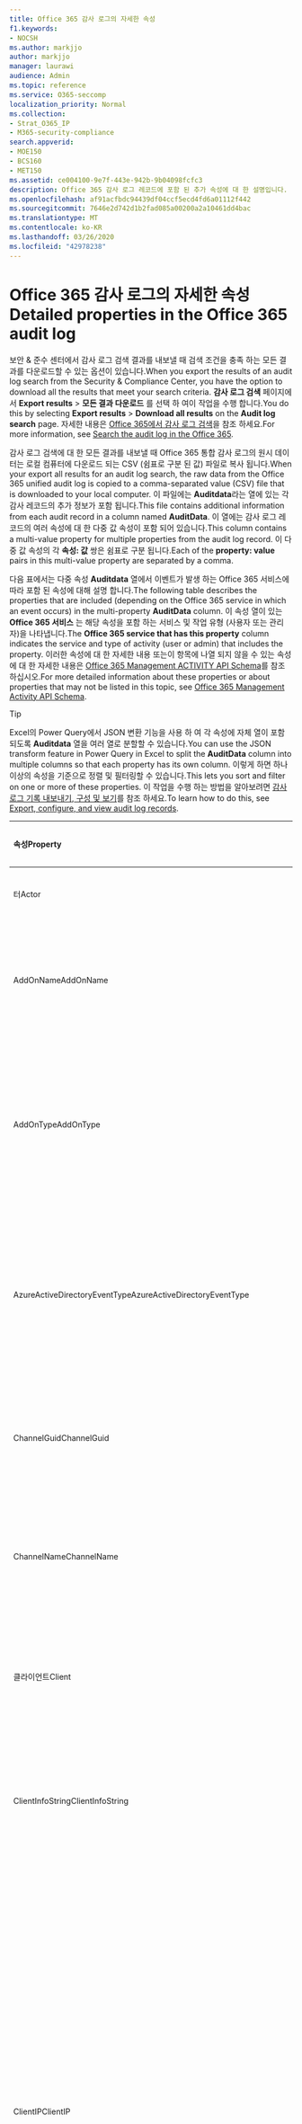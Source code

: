 ```yaml
---
title: Office 365 감사 로그의 자세한 속성
f1.keywords:
- NOCSH
ms.author: markjjo
author: markjjo
manager: laurawi
audience: Admin
ms.topic: reference
ms.service: O365-seccomp
localization_priority: Normal
ms.collection:
- Strat_O365_IP
- M365-security-compliance
search.appverid:
- MOE150
- BCS160
- MET150
ms.assetid: ce004100-9e7f-443e-942b-9b04098fcfc3
description: Office 365 감사 로그 레코드에 포함 된 추가 속성에 대 한 설명입니다.
ms.openlocfilehash: af91acfbdc94439df04ccf5ecd4fd6a01112f442
ms.sourcegitcommit: 7646e2d742d1b2fad085a00200a2a10461dd4bac
ms.translationtype: MT
ms.contentlocale: ko-KR
ms.lasthandoff: 03/26/2020
ms.locfileid: "42978238"
---
```

# <a name="detailed-properties-in-the-office-365-audit-log"></a><span data-ttu-id="c6934-103">Office 365 감사 로그의 자세한 속성</span><span class="sxs-lookup"><span data-stu-id="c6934-103">Detailed properties in the Office 365 audit log</span></span>

<span data-ttu-id="c6934-104">보안 & 준수 센터에서 감사 로그 검색 결과를 내보낼 때 검색 조건을 충족 하는 모든 결과를 다운로드할 수 있는 옵션이 있습니다.</span><span class="sxs-lookup"><span data-stu-id="c6934-104">When you export the results of an audit log search from the Security & Compliance Center, you have the option to download all the results that meet your search criteria.</span></span> <span data-ttu-id="c6934-105">**감사 로그 검색** 페이지에서 **Export results** \> **모든 결과 다운로드** 를 선택 하 여이 작업을 수행 합니다.</span><span class="sxs-lookup"><span data-stu-id="c6934-105">You do this by selecting **Export results** \> **Download all results** on the **Audit log search** page.</span></span> <span data-ttu-id="c6934-106">자세한 내용은 [Office 365에서 감사 로그 검색](search-the-audit-log-in-security-and-compliance.md)을 참조 하세요.</span><span class="sxs-lookup"><span data-stu-id="c6934-106">For more information, see [Search the audit log in the Office 365](search-the-audit-log-in-security-and-compliance.md).</span></span>
  
 <span data-ttu-id="c6934-107">감사 로그 검색에 대 한 모든 결과를 내보낼 때 Office 365 통합 감사 로그의 원시 데이터는 로컬 컴퓨터에 다운로드 되는 CSV (쉼표로 구분 된 값) 파일로 복사 됩니다.</span><span class="sxs-lookup"><span data-stu-id="c6934-107">When your export all results for an audit log search, the raw data from the Office 365 unified audit log is copied to a comma-separated value (CSV) file that is downloaded to your local computer.</span></span> <span data-ttu-id="c6934-108">이 파일에는 **Auditdata**라는 열에 있는 각 감사 레코드의 추가 정보가 포함 됩니다.</span><span class="sxs-lookup"><span data-stu-id="c6934-108">This file contains additional information from each audit record in a column named **AuditData**.</span></span> <span data-ttu-id="c6934-109">이 열에는 감사 로그 레코드의 여러 속성에 대 한 다중 값 속성이 포함 되어 있습니다.</span><span class="sxs-lookup"><span data-stu-id="c6934-109">This column contains a multi-value property for multiple properties from the audit log record.</span></span> <span data-ttu-id="c6934-110">이 다중 값 속성의 각 **속성: 값** 쌍은 쉼표로 구분 됩니다.</span><span class="sxs-lookup"><span data-stu-id="c6934-110">Each of the **property: value** pairs in this multi-value property are separated by a comma.</span></span> 
  
<span data-ttu-id="c6934-111">다음 표에서는 다중 속성 **Auditdata** 열에서 이벤트가 발생 하는 Office 365 서비스에 따라 포함 된 속성에 대해 설명 합니다.</span><span class="sxs-lookup"><span data-stu-id="c6934-111">The following table describes the properties that are included (depending on the Office 365 service in which an event occurs) in the multi-property **AuditData** column.</span></span> <span data-ttu-id="c6934-112">이 속성 열이 있는 **Office 365 서비스** 는 해당 속성을 포함 하는 서비스 및 작업 유형 (사용자 또는 관리자)을 나타냅니다.</span><span class="sxs-lookup"><span data-stu-id="c6934-112">The **Office 365 service that has this property** column indicates the service and type of activity (user or admin) that includes the property.</span></span> <span data-ttu-id="c6934-113">이러한 속성에 대 한 자세한 내용 또는이 항목에 나열 되지 않을 수 있는 속성에 대 한 자세한 내용은 [Office 365 Management ACTIVITY API Schema](https://go.microsoft.com/fwlink/p/?LinkId=717993)를 참조 하십시오.</span><span class="sxs-lookup"><span data-stu-id="c6934-113">For more detailed information about these properties or about properties that may not be listed in this topic, see [Office 365 Management Activity API Schema](https://go.microsoft.com/fwlink/p/?LinkId=717993).</span></span>
  
> [!TIP]
> <span data-ttu-id="c6934-114">Excel의 Power Query에서 JSON 변환 기능을 사용 하 여 각 속성에 자체 열이 포함 되도록 **Auditdata** 열을 여러 열로 분할할 수 있습니다.</span><span class="sxs-lookup"><span data-stu-id="c6934-114">You can use the JSON transform feature in Power Query in Excel to split the **AuditData** column into multiple columns so that each property has its own column.</span></span> <span data-ttu-id="c6934-115">이렇게 하면 하나 이상의 속성을 기준으로 정렬 및 필터링할 수 있습니다.</span><span class="sxs-lookup"><span data-stu-id="c6934-115">This lets you sort and filter on one or more of these properties.</span></span> <span data-ttu-id="c6934-116">이 작업을 수행 하는 방법을 알아보려면 [감사 로그 기록 내보내기, 구성 및 보기](export-view-audit-log-records.md)를 참조 하세요.</span><span class="sxs-lookup"><span data-stu-id="c6934-116">To learn how to do this, see [Export, configure, and view audit log records](export-view-audit-log-records.md).</span></span> 
  
|<span data-ttu-id="c6934-117">**속성**</span><span class="sxs-lookup"><span data-stu-id="c6934-117">**Property**</span></span>|<span data-ttu-id="c6934-118">**설명**</span><span class="sxs-lookup"><span data-stu-id="c6934-118">**Description**</span></span>|<span data-ttu-id="c6934-119">**이 속성을 가진 Office 365 서비스**</span><span class="sxs-lookup"><span data-stu-id="c6934-119">**Office 365 service that has this property**</span></span>|
|:-----|:-----|:-----|
|<span data-ttu-id="c6934-120">터</span><span class="sxs-lookup"><span data-stu-id="c6934-120">Actor</span></span>|<span data-ttu-id="c6934-121">작업을 수행한 사용자 또는 서비스 계정입니다.</span><span class="sxs-lookup"><span data-stu-id="c6934-121">The user or service account that performed the action.</span></span>|<span data-ttu-id="c6934-122">Azure Active Directory</span><span class="sxs-lookup"><span data-stu-id="c6934-122">Azure Active Directory</span></span>|
|<span data-ttu-id="c6934-123">AddOnName</span><span class="sxs-lookup"><span data-stu-id="c6934-123">AddOnName</span></span>|<span data-ttu-id="c6934-124">팀에서 추가, 제거 또는 업데이트 된 추가 기능의 이름입니다.</span><span class="sxs-lookup"><span data-stu-id="c6934-124">The name of an add-on that was added, removed, or updated in a team.</span></span> <span data-ttu-id="c6934-125">Microsoft 팀의 추가 기능 유형은 bot, 커넥터 또는 탭입니다.</span><span class="sxs-lookup"><span data-stu-id="c6934-125">The type of add-ons in Microsoft Teams is a bot, a connector, or a tab.</span></span>|<span data-ttu-id="c6934-126">Microsoft Teams</span><span class="sxs-lookup"><span data-stu-id="c6934-126">Microsoft Teams</span></span>|
|<span data-ttu-id="c6934-127">AddOnType</span><span class="sxs-lookup"><span data-stu-id="c6934-127">AddOnType</span></span>|<span data-ttu-id="c6934-128">팀에서 추가, 제거 또는 업데이트 된 추가 기능의 유형입니다.</span><span class="sxs-lookup"><span data-stu-id="c6934-128">The type of an add-on that was added, removed, or updated in a team.</span></span> <span data-ttu-id="c6934-129">다음 값은 추가 기능의 형식을 나타냅니다.</span><span class="sxs-lookup"><span data-stu-id="c6934-129">The following values indicate the type of add-on.</span></span>  <br/> <span data-ttu-id="c6934-130">**1** -bot을 나타냅니다.</span><span class="sxs-lookup"><span data-stu-id="c6934-130">**1** - Indicates a bot.</span></span><br/> <span data-ttu-id="c6934-131">**2** -커넥터를 나타냅니다.</span><span class="sxs-lookup"><span data-stu-id="c6934-131">**2** - Indicates a connector.</span></span><br/> <span data-ttu-id="c6934-132">**3** -탭을 나타냅니다.</span><span class="sxs-lookup"><span data-stu-id="c6934-132">**3** - Indicates a tab.</span></span>|<span data-ttu-id="c6934-133">Microsoft Teams</span><span class="sxs-lookup"><span data-stu-id="c6934-133">Microsoft Teams</span></span>|
|<span data-ttu-id="c6934-134">AzureActiveDirectoryEventType</span><span class="sxs-lookup"><span data-stu-id="c6934-134">AzureActiveDirectoryEventType</span></span>|<span data-ttu-id="c6934-135">Azure Active Directory 이벤트의 유형입니다.</span><span class="sxs-lookup"><span data-stu-id="c6934-135">The type of Azure Active Directory event.</span></span> <span data-ttu-id="c6934-136">이벤트 유형을 나타내는 값은 다음과 같습니다.</span><span class="sxs-lookup"><span data-stu-id="c6934-136">The following values indicate the type of event.</span></span>  <br/> <span data-ttu-id="c6934-137">**0** -계정 로그인 이벤트를 나타냅니다.</span><span class="sxs-lookup"><span data-stu-id="c6934-137">**0** - Indicates an account login event.</span></span><br/> <span data-ttu-id="c6934-138">**1** -Azure 응용 프로그램 보안 이벤트를 나타냅니다.</span><span class="sxs-lookup"><span data-stu-id="c6934-138">**1** - Indicates an Azure application security event.</span></span>|<span data-ttu-id="c6934-139">Azure Active Directory</span><span class="sxs-lookup"><span data-stu-id="c6934-139">Azure Active Directory</span></span>|
|<span data-ttu-id="c6934-140">ChannelGuid</span><span class="sxs-lookup"><span data-stu-id="c6934-140">ChannelGuid</span></span>|<span data-ttu-id="c6934-141">Microsoft 팀 채널의 ID입니다.</span><span class="sxs-lookup"><span data-stu-id="c6934-141">The ID of a Microsoft Teams channel.</span></span> <span data-ttu-id="c6934-142">채널이 있는 팀이 **Teamname** 및 **teamname** 속성으로 식별 됩니다.</span><span class="sxs-lookup"><span data-stu-id="c6934-142">The team that the channel is located in is identified by the **TeamName** and **TeamGuid** properties.</span></span>|<span data-ttu-id="c6934-143">Microsoft Teams</span><span class="sxs-lookup"><span data-stu-id="c6934-143">Microsoft Teams</span></span>|
|<span data-ttu-id="c6934-144">ChannelName</span><span class="sxs-lookup"><span data-stu-id="c6934-144">ChannelName</span></span>|<span data-ttu-id="c6934-145">Microsoft 팀 채널의 이름입니다.</span><span class="sxs-lookup"><span data-stu-id="c6934-145">The name of a Microsoft Teams channel.</span></span> <span data-ttu-id="c6934-146">채널이 있는 팀이 **Teamname** 및 **teamname** 속성으로 식별 됩니다.</span><span class="sxs-lookup"><span data-stu-id="c6934-146">The team that the channel is located in is identified by the **TeamName** and **TeamGuid** properties.</span></span>|<span data-ttu-id="c6934-147">Microsoft Teams</span><span class="sxs-lookup"><span data-stu-id="c6934-147">Microsoft Teams</span></span>|
|<span data-ttu-id="c6934-148">클라이언트</span><span class="sxs-lookup"><span data-stu-id="c6934-148">Client</span></span>|<span data-ttu-id="c6934-149">클라이언트 장치, 장치 OS 및 login 이벤트에 사용 되는 장치 브라우저 (예: Nokia Lumia 920;) Windows Phone 8; IE Mobile 11).</span><span class="sxs-lookup"><span data-stu-id="c6934-149">The client device, the device OS, and the device browser used for the login event (for example, Nokia Lumia 920; Windows Phone 8; IE Mobile 11).</span></span>|<span data-ttu-id="c6934-150">Azure Active Directory</span><span class="sxs-lookup"><span data-stu-id="c6934-150">Azure Active Directory</span></span>|
|<span data-ttu-id="c6934-151">ClientInfoString</span><span class="sxs-lookup"><span data-stu-id="c6934-151">ClientInfoString</span></span>|<span data-ttu-id="c6934-152">브라우저 버전, Outlook 버전 및 모바일 장치 정보와 같이 작업을 수행 하는 데 사용한 전자 메일 클라이언트에 대 한 정보</span><span class="sxs-lookup"><span data-stu-id="c6934-152">Information about the email client that was used to perform the operation, such as a browser version, Outlook version, and mobile device information</span></span>|<span data-ttu-id="c6934-153">Exchange (사서함 활동)</span><span class="sxs-lookup"><span data-stu-id="c6934-153">Exchange (mailbox activity)</span></span>|
|<span data-ttu-id="c6934-154">ClientIP</span><span class="sxs-lookup"><span data-stu-id="c6934-154">ClientIP</span></span>|<span data-ttu-id="c6934-155">활동을 로그할 때 사용 된 장치의 IP 주소입니다.</span><span class="sxs-lookup"><span data-stu-id="c6934-155">The IP address of the device that was used when the activity was logged.</span></span> <span data-ttu-id="c6934-156">IP 주소는 IPv4 또는 IPv6 주소 형식으로 표시됩니다.</span><span class="sxs-lookup"><span data-stu-id="c6934-156">The IP address is displayed in either an IPv4 or IPv6 address format.</span></span><br/><br/> <span data-ttu-id="c6934-157">일부 서비스의 경우이 속성에 표시 되는 값은 사용자를 대신 하 여 서비스를 호출 하는 신뢰할 수 있는 응용 프로그램 (예: 웹 앱의 Office)의 IP 주소 이며, 활동을 수행한 사용자가 사용 하는 장치의 IP 주소가 아닙니다.</span><span class="sxs-lookup"><span data-stu-id="c6934-157">For some services, the value displayed in this property might be the IP address for a trusted application (for example, Office on the web apps) calling into the service on behalf of a user and not the IP address of the device used by person who performed the activity.</span></span> <br/><br/><span data-ttu-id="c6934-158">또한 Azure Active Directory 관련 이벤트에 대 한 관리 활동 (또는 시스템 계정에서 수행 하는 작업)에 대해 IP 주소가 기록 되지 않으며 ClientIP 속성 값은 `null`입니다.</span><span class="sxs-lookup"><span data-stu-id="c6934-158">Also, for admin activity (or activity performed by a system account) for Azure Active Directory-related events, the IP address isn't logged and the value for the ClientIP property is `null`.</span></span> |<span data-ttu-id="c6934-159">Azure Active Directory, Exchange, SharePoint</span><span class="sxs-lookup"><span data-stu-id="c6934-159">Azure Active Directory, Exchange, SharePoint</span></span>|
|<span data-ttu-id="c6934-160">CreationTime</span><span class="sxs-lookup"><span data-stu-id="c6934-160">CreationTime</span></span>|<span data-ttu-id="c6934-161">사용자가 활동을 수행 했을 때 UTC (협정 세계시)로 표시 되는 날짜와 시간입니다.</span><span class="sxs-lookup"><span data-stu-id="c6934-161">The date and time in Coordinated Universal Time (UTC) when the user performed the activity.</span></span>|<span data-ttu-id="c6934-162">모두</span><span class="sxs-lookup"><span data-stu-id="c6934-162">All</span></span>|
|<span data-ttu-id="c6934-163">DestinationFileExtension</span><span class="sxs-lookup"><span data-stu-id="c6934-163">DestinationFileExtension</span></span>|<span data-ttu-id="c6934-164">복사 하거나 이동할 파일의 파일 확장명입니다.</span><span class="sxs-lookup"><span data-stu-id="c6934-164">The file extension of a file that is copied or moved.</span></span> <span data-ttu-id="c6934-165">이 속성은 FileCopied 및 FileMoved 사용자 작업에만 표시 됩니다.</span><span class="sxs-lookup"><span data-stu-id="c6934-165">This property is displayed only for the FileCopied and FileMoved user activities.</span></span>|<span data-ttu-id="c6934-166">SharePoint</span><span class="sxs-lookup"><span data-stu-id="c6934-166">SharePoint</span></span>|
|<span data-ttu-id="c6934-167">DestinationFileName</span><span class="sxs-lookup"><span data-stu-id="c6934-167">DestinationFileName</span></span>|<span data-ttu-id="c6934-168">파일 이름이 복사 되거나 이동 됩니다.</span><span class="sxs-lookup"><span data-stu-id="c6934-168">The name of the file is copied or moved.</span></span> <span data-ttu-id="c6934-169">이 속성은 FileCopied 및 FileMoved 작업에만 표시 됩니다.</span><span class="sxs-lookup"><span data-stu-id="c6934-169">This property is displayed only for the FileCopied and FileMoved actions.</span></span>|<span data-ttu-id="c6934-170">SharePoint</span><span class="sxs-lookup"><span data-stu-id="c6934-170">SharePoint</span></span>|
|<span data-ttu-id="c6934-171">DestinationRelativeUrl</span><span class="sxs-lookup"><span data-stu-id="c6934-171">DestinationRelativeUrl</span></span>|<span data-ttu-id="c6934-172">파일을 복사 하거나 이동할 대상 폴더의 URL입니다.</span><span class="sxs-lookup"><span data-stu-id="c6934-172">The URL of the destination folder where a file is copied or moved.</span></span> <span data-ttu-id="c6934-173">**SiteURL**, **DestinationRelativeURL**및 **destinationfilename** 속성에 대 한 값의 조합이 복사 된 파일의 전체 경로 이름인 **ObjectID** 속성의 값과 같습니다.</span><span class="sxs-lookup"><span data-stu-id="c6934-173">The combination of the values for the **SiteURL**, the **DestinationRelativeURL**, and the **DestinationFileName** property is the same as the value for the **ObjectID** property, which is the full path name for the file that was copied.</span></span> <span data-ttu-id="c6934-174">이 속성은 FileCopied 및 FileMoved 사용자 작업에만 표시 됩니다.</span><span class="sxs-lookup"><span data-stu-id="c6934-174">This property is displayed only for the FileCopied and FileMoved user activities.</span></span>|<span data-ttu-id="c6934-175">SharePoint</span><span class="sxs-lookup"><span data-stu-id="c6934-175">SharePoint</span></span>|
|<span data-ttu-id="c6934-176">EventSource</span><span class="sxs-lookup"><span data-stu-id="c6934-176">EventSource</span></span>|<span data-ttu-id="c6934-177">SharePoint에서 이벤트가 발생 한 것을 식별 합니다.</span><span class="sxs-lookup"><span data-stu-id="c6934-177">Identifies that an event occurred in SharePoint.</span></span> <span data-ttu-id="c6934-178">사용할 수 있는 값은 **SharePoint** 및 **objectmodel**입니다.</span><span class="sxs-lookup"><span data-stu-id="c6934-178">Possible values are **SharePoint** and **ObjectModel**.</span></span>|<span data-ttu-id="c6934-179">SharePoint</span><span class="sxs-lookup"><span data-stu-id="c6934-179">SharePoint</span></span>|
|<span data-ttu-id="c6934-180">ExternalAccess</span><span class="sxs-lookup"><span data-stu-id="c6934-180">ExternalAccess</span></span>|<span data-ttu-id="c6934-181">Exchange 관리 활동의 경우, cmdlet이 조직의 사용자에 의해 실행 되었는지, Microsoft 데이터 센터 담당자나 데이터 센터 서비스 계정 또는 위임 된 관리자가 실행할지를 지정 합니다.</span><span class="sxs-lookup"><span data-stu-id="c6934-181">For Exchange admin activity, specifies whether the cmdlet was run by a user in your organization, by Microsoft datacenter personnel or a datacenter service account, or by a delegated administrator.</span></span> <span data-ttu-id="c6934-182">값이 **False** 이면 조직의 다른 사용자가 cmdlet을 실행 한 것입니다.</span><span class="sxs-lookup"><span data-stu-id="c6934-182">The value **False** indicates that the cmdlet was run by someone in your organization.</span></span> <span data-ttu-id="c6934-183">**True** 값은 데이터 센터 직원, 데이터 센터 서비스 계정 또는 위임 된 관리자에 의해 cmdlet이 실행 되었음을 나타냅니다.</span><span class="sxs-lookup"><span data-stu-id="c6934-183">The value **True** indicates that the cmdlet was run by datacenter personnel, a datacenter service account, or a delegated administrator.</span></span>  <br/> <span data-ttu-id="c6934-184">Exchange 사서함 활동의 경우 조직 외부의 사용자가 사서함에 액세스 했는지 여부를 지정 합니다.</span><span class="sxs-lookup"><span data-stu-id="c6934-184">For Exchange mailbox activity, specifies whether a mailbox was accessed by a user outside your organization.</span></span>|<span data-ttu-id="c6934-185">Exchange</span><span class="sxs-lookup"><span data-stu-id="c6934-185">Exchange</span></span>|
|<span data-ttu-id="c6934-186">ExtendedProperties</span><span class="sxs-lookup"><span data-stu-id="c6934-186">ExtendedProperties</span></span>|<span data-ttu-id="c6934-187">Azure Active Directory 이벤트에 대 한 확장 된 속성입니다.</span><span class="sxs-lookup"><span data-stu-id="c6934-187">The extended properties for an Azure Active Directory event.</span></span>|<span data-ttu-id="c6934-188">Azure Active Directory</span><span class="sxs-lookup"><span data-stu-id="c6934-188">Azure Active Directory</span></span>|
|<span data-ttu-id="c6934-189">ID</span><span class="sxs-lookup"><span data-stu-id="c6934-189">ID</span></span>|<span data-ttu-id="c6934-190">보고서 항목의 ID입니다.</span><span class="sxs-lookup"><span data-stu-id="c6934-190">The ID of the report entry.</span></span> <span data-ttu-id="c6934-191">ID는 보고서 항목을 고유 하 게 식별 합니다.</span><span class="sxs-lookup"><span data-stu-id="c6934-191">The ID uniquely identifies the report entry.</span></span>|<span data-ttu-id="c6934-192">모두</span><span class="sxs-lookup"><span data-stu-id="c6934-192">All</span></span>|
|<span data-ttu-id="c6934-193">InternalLogonType</span><span class="sxs-lookup"><span data-stu-id="c6934-193">InternalLogonType</span></span>|<span data-ttu-id="c6934-194">내부용으로 예약되어 있습니다.</span><span class="sxs-lookup"><span data-stu-id="c6934-194">Reserved for internal use.</span></span>|<span data-ttu-id="c6934-195">Exchange (사서함 활동)</span><span class="sxs-lookup"><span data-stu-id="c6934-195">Exchange (mailbox activity)</span></span>|
|<span data-ttu-id="c6934-196">ItemType</span><span class="sxs-lookup"><span data-stu-id="c6934-196">ItemType</span></span>|<span data-ttu-id="c6934-197">액세스 하거나 수정한 개체의 유형입니다.</span><span class="sxs-lookup"><span data-stu-id="c6934-197">The type of object that was accessed or modified.</span></span> <span data-ttu-id="c6934-198">사용할 수 있는 값에는 **파일**, **폴더**, **웹**, **사이트**, **테 넌 트**및 **documentlibrary**가 있습니다.</span><span class="sxs-lookup"><span data-stu-id="c6934-198">Possible values include **File**, **Folder**, **Web**, **Site**, **Tenant**, and **DocumentLibrary**.</span></span>|<span data-ttu-id="c6934-199">SharePoint</span><span class="sxs-lookup"><span data-stu-id="c6934-199">SharePoint</span></span>|
|<span data-ttu-id="c6934-200">LoginStatus</span><span class="sxs-lookup"><span data-stu-id="c6934-200">LoginStatus</span></span>|<span data-ttu-id="c6934-201">발생 했을 수 있는 로그인 실패를 확인 합니다.</span><span class="sxs-lookup"><span data-stu-id="c6934-201">Identifies login failures that might have occurred.</span></span>|<span data-ttu-id="c6934-202">Azure Active Directory</span><span class="sxs-lookup"><span data-stu-id="c6934-202">Azure Active Directory</span></span>|
|<span data-ttu-id="c6934-203">LogonType</span><span class="sxs-lookup"><span data-stu-id="c6934-203">LogonType</span></span>|<span data-ttu-id="c6934-204">사서함 액세스 유형입니다.</span><span class="sxs-lookup"><span data-stu-id="c6934-204">The type of mailbox access.</span></span> <span data-ttu-id="c6934-205">다음 값은 사서함에 액세스 한 사용자의 유형을 나타냅니다.</span><span class="sxs-lookup"><span data-stu-id="c6934-205">The following values indicate the type of user who accessed the mailbox.</span></span>  <br/><br/> <span data-ttu-id="c6934-206">**0** -사서함 소유자를 나타냅니다.</span><span class="sxs-lookup"><span data-stu-id="c6934-206">**0** - Indicates a mailbox owner.</span></span><br/> <span data-ttu-id="c6934-207">**1** -관리자를 나타냅니다.</span><span class="sxs-lookup"><span data-stu-id="c6934-207">**1** - Indicates an administrator.</span></span><br/> <span data-ttu-id="c6934-208">**2** -대리인을 나타냅니다.</span><span class="sxs-lookup"><span data-stu-id="c6934-208">**2** - Indicates a delegate.</span></span> <br/><span data-ttu-id="c6934-209">**3** -Microsoft 데이터 센터의 전송 서비스를 나타냅니다.</span><span class="sxs-lookup"><span data-stu-id="c6934-209">**3** - Indicates the transport service in the Microsoft datacenter.</span></span><br/> <span data-ttu-id="c6934-210">**4** -Microsoft 데이터 센터의 서비스 계정을 나타냅니다.</span><span class="sxs-lookup"><span data-stu-id="c6934-210">**4** - Indicates a   service account in the Microsoft datacenter.</span></span> <br/><span data-ttu-id="c6934-211">**6** -위임 된 관리자를 나타냅니다.</span><span class="sxs-lookup"><span data-stu-id="c6934-211">**6** - Indicates a delegated administrator.</span></span>|<span data-ttu-id="c6934-212">Exchange (사서함 활동)</span><span class="sxs-lookup"><span data-stu-id="c6934-212">Exchange (mailbox activity)</span></span>|
|<span data-ttu-id="c6934-213">MailboxGuid</span><span class="sxs-lookup"><span data-stu-id="c6934-213">MailboxGuid</span></span>|<span data-ttu-id="c6934-214">액세스 한 사서함의 Exchange GUID입니다.</span><span class="sxs-lookup"><span data-stu-id="c6934-214">The Exchange GUID of the mailbox that was accessed.</span></span>|<span data-ttu-id="c6934-215">Exchange (사서함 활동)</span><span class="sxs-lookup"><span data-stu-id="c6934-215">Exchange (mailbox activity)</span></span>|
|<span data-ttu-id="c6934-216">MailboxOwnerUPN</span><span class="sxs-lookup"><span data-stu-id="c6934-216">MailboxOwnerUPN</span></span>|<span data-ttu-id="c6934-217">액세스 한 사서함을 소유한 사용자의 전자 메일 주소입니다.</span><span class="sxs-lookup"><span data-stu-id="c6934-217">The email address of the person who owns the mailbox that was accessed.</span></span>|<span data-ttu-id="c6934-218">Exchange (사서함 활동)</span><span class="sxs-lookup"><span data-stu-id="c6934-218">Exchange (mailbox activity)</span></span>|
|<span data-ttu-id="c6934-219">구성원</span><span class="sxs-lookup"><span data-stu-id="c6934-219">Members</span></span>|<span data-ttu-id="c6934-220">팀에서 추가 되거나 제거 된 사용자를 나열 합니다.</span><span class="sxs-lookup"><span data-stu-id="c6934-220">Lists the users that have been added or removed from a team.</span></span> <span data-ttu-id="c6934-221">다음 값은 사용자에게 할당된 역할 유형을 나타냅니다.</span><span class="sxs-lookup"><span data-stu-id="c6934-221">The following values indicate the Role type assigned to the user.</span></span>  <br/><br/> <span data-ttu-id="c6934-222">**1** -소유자 역할을 나타냅니다.</span><span class="sxs-lookup"><span data-stu-id="c6934-222">**1** - Indicates  the Owner role.</span></span><br/> <span data-ttu-id="c6934-223">**2** - 구성원 역할을 나타냅니다.</span><span class="sxs-lookup"><span data-stu-id="c6934-223">**2** - Indicates the Member role.</span></span><br/> <span data-ttu-id="c6934-224">**3** - 게스트 역할을 나타냅니다.</span><span class="sxs-lookup"><span data-stu-id="c6934-224">**3** - Indicates the Guest role.</span></span> <br/><br/><span data-ttu-id="c6934-225">구성원 속성에는 조직의 이름 및 구성원의 전자 메일 주소도 포함됩니다.</span><span class="sxs-lookup"><span data-stu-id="c6934-225">The Members property also includes the name of your organization, and the member's email address.</span></span>|<span data-ttu-id="c6934-226">Microsoft Teams</span><span class="sxs-lookup"><span data-stu-id="c6934-226">Microsoft Teams</span></span>|
|<span data-ttu-id="c6934-227">ModifiedProperties (Name, NewValue, OldValue)</span><span class="sxs-lookup"><span data-stu-id="c6934-227">ModifiedProperties (Name, NewValue, OldValue)</span></span>|<span data-ttu-id="c6934-228">이 속성은 사이트 또는 사이트 모음 관리 그룹의 구성원으로 사용자를 추가 하는 등의 관리 이벤트에 포함 됩니다.</span><span class="sxs-lookup"><span data-stu-id="c6934-228">The property is included for admin events, such as adding a user as a member of a site or a site collection admin group.</span></span> <span data-ttu-id="c6934-229">이 속성에는 수정 된 속성의 이름 (예: 사이트 관리자 그룹)과 수정한 속성의 새 값 (사이트 관리자로 추가한 사용자 및 수정한 개체의 이전 값)이 포함 됩니다.</span><span class="sxs-lookup"><span data-stu-id="c6934-229">The property includes the name of the property that was modified (for example, the Site Admin group) the new value of the modified property (such the user who was added as a site admin, and the previous value of the modified object.</span></span>|<span data-ttu-id="c6934-230">모두 (관리 활동)</span><span class="sxs-lookup"><span data-stu-id="c6934-230">All (admin activity)</span></span>|
|<span data-ttu-id="c6934-231">Id</span><span class="sxs-lookup"><span data-stu-id="c6934-231">ObjectId</span></span>|<span data-ttu-id="c6934-232">Exchange 관리자 감사 로깅을 위해 cmdlet에 의해 수정 된 개체의 이름입니다.</span><span class="sxs-lookup"><span data-stu-id="c6934-232">For Exchange admin audit logging, the name of the object that was modified by the cmdlet.</span></span>  <br/> <span data-ttu-id="c6934-233">SharePoint 작업의 경우 사용자가 액세스 하는 파일 또는 폴더의 전체 URL 경로 이름입니다.</span><span class="sxs-lookup"><span data-stu-id="c6934-233">For SharePoint activity, the full URL path name of the file or folder accessed by a user.</span></span>  <br/> <span data-ttu-id="c6934-234">Azure AD 활동의 경우 수정 된 사용자 계정의 이름입니다.</span><span class="sxs-lookup"><span data-stu-id="c6934-234">For Azure AD activity, the name of the user account that was modified.</span></span>|<span data-ttu-id="c6934-235">모두</span><span class="sxs-lookup"><span data-stu-id="c6934-235">All</span></span>|
|<span data-ttu-id="c6934-236">작업</span><span class="sxs-lookup"><span data-stu-id="c6934-236">Operation</span></span>|<span data-ttu-id="c6934-237">사용자 또는 관리자 활동의 이름입니다.</span><span class="sxs-lookup"><span data-stu-id="c6934-237">The name of the user or admin activity.</span></span> <span data-ttu-id="c6934-238">이 속성의 값은 **활동** 드롭다운 목록에서 선택한 값에 해당 합니다.</span><span class="sxs-lookup"><span data-stu-id="c6934-238">The value of this property corresponds to the value that was selected in the **Activities** drop down list.</span></span> <span data-ttu-id="c6934-239">**모든 작업에 대해 결과 표시** 를 선택 하면 보고서에 모든 서비스에 대 한 모든 사용자 및 관리 활동에 대 한 항목이 포함 됩니다.</span><span class="sxs-lookup"><span data-stu-id="c6934-239">If **Show results for all activities** was selected, the report will included entries for all user and admin activities for all services.</span></span> <span data-ttu-id="c6934-240">Office 365 감사 로그에 기록 된 작업/작업에 대 한 설명은 [office 365에서 감사 로그 검색](search-the-audit-log-in-security-and-compliance.md)의 **감사 된 작업** 탭을 참조 하십시오.</span><span class="sxs-lookup"><span data-stu-id="c6934-240">For a description of the operations/activities that are logged in the Office 365 audit log, see the **Audited activities** tab in [Search the audit log in the Office 365](search-the-audit-log-in-security-and-compliance.md).</span></span>  <br/> <span data-ttu-id="c6934-241">Exchange 관리 활동의 경우이 속성은 실행 된 cmdlet의 이름을 식별 합니다.</span><span class="sxs-lookup"><span data-stu-id="c6934-241">For Exchange admin activity, this property identifies the name of the cmdlet that was run.</span></span>|<span data-ttu-id="c6934-242">모두</span><span class="sxs-lookup"><span data-stu-id="c6934-242">All</span></span>|
|<span data-ttu-id="c6934-243">조직 id</span><span class="sxs-lookup"><span data-stu-id="c6934-243">OrganizationId</span></span>|<span data-ttu-id="c6934-244">Office 365 조 직의 GUID입니다.</span><span class="sxs-lookup"><span data-stu-id="c6934-244">The GUID for your Office 365 organization.</span></span>|<span data-ttu-id="c6934-245">모두</span><span class="sxs-lookup"><span data-stu-id="c6934-245">All</span></span>|
|<span data-ttu-id="c6934-246">경로</span><span class="sxs-lookup"><span data-stu-id="c6934-246">Path</span></span>|<span data-ttu-id="c6934-247">액세스 한 메시지가 있는 사서함 폴더의 이름입니다.</span><span class="sxs-lookup"><span data-stu-id="c6934-247">The name of the mailbox folder where the message that was accessed is located.</span></span> <span data-ttu-id="c6934-248">이 속성은 또한 메시지가 만들어지거나 복사/이동 되는 폴더를 식별 합니다.</span><span class="sxs-lookup"><span data-stu-id="c6934-248">This property also identifies the folder a where a message is created in or copied/moved to.</span></span>|<span data-ttu-id="c6934-249">Exchange (사서함 활동)</span><span class="sxs-lookup"><span data-stu-id="c6934-249">Exchange (mailbox activity)</span></span>|
|<span data-ttu-id="c6934-250">매개 변수 </span><span class="sxs-lookup"><span data-stu-id="c6934-250">Parameters</span></span>|<span data-ttu-id="c6934-251">Exchange 관리 활동의 경우 Operation 속성에서 식별 된 cmdlet에 사용 된 모든 매개 변수의 이름과 값입니다.</span><span class="sxs-lookup"><span data-stu-id="c6934-251">For Exchange admin activity, the name and value for all parameters that were used with the cmdlet that is identified in the Operation property.</span></span>|<span data-ttu-id="c6934-252">Exchange (관리 활동)</span><span class="sxs-lookup"><span data-stu-id="c6934-252">Exchange (admin activity)</span></span>|
|<span data-ttu-id="c6934-253">RecordType</span><span class="sxs-lookup"><span data-stu-id="c6934-253">RecordType</span></span>|<span data-ttu-id="c6934-254">Record에서 지정한 작업의 유형입니다.</span><span class="sxs-lookup"><span data-stu-id="c6934-254">The type of operation indicated by the record.</span></span> <span data-ttu-id="c6934-255">다음 값은 레코드 종류를 나타냅니다.</span><span class="sxs-lookup"><span data-stu-id="c6934-255">The following values indicate the record type.</span></span>  <br/><br/> <span data-ttu-id="c6934-256">**1** -Exchange 관리자 감사 로그의 레코드를 나타냅니다.</span><span class="sxs-lookup"><span data-stu-id="c6934-256">**1** - Indicates a record from the  Exchange  admin audit log.</span></span> <br/><span data-ttu-id="c6934-257">**2** -singled 사서함 항목에 대해 수행 된 작업에 대 한 Exchange 사서함 감사 로그의 레코드를 나타냅니다.</span><span class="sxs-lookup"><span data-stu-id="c6934-257">**2** - Indicates a record from the  Exchange  mailbox audit log for an operation performed on a singled mailbox item.</span></span> <br/><span data-ttu-id="c6934-258">**3** -Exchange 사서함 감사 로그 에서도 레코드를 나타냅니다.</span><span class="sxs-lookup"><span data-stu-id="c6934-258">**3** - Also indicates a record from the  Exchange  mailbox audit log.</span></span> <span data-ttu-id="c6934-259">이 레코드 종류는 여러 항목을 지운 편지함 폴더로 이동 하거나 여러 항목을 영구적으로 삭제 하는 등 원본 사서함의 여러 항목에 대해 작업이 수행 되었음을 나타냅니다.</span><span class="sxs-lookup"><span data-stu-id="c6934-259">This record type indicates that the operation was performed on multiple items in the source mailbox (such as moving multiple items to the Deleted Items folder or permanently deleting multiple items).</span></span> <br/><span data-ttu-id="c6934-260">**4** -사이트에 대 한 권한 할당 관리자 또는 사용자와 같은 SharePoint의 사이트 관리 작업을 나타냅니다.</span><span class="sxs-lookup"><span data-stu-id="c6934-260">**4** - Indicates a site admin operation in SharePoint, such as an administrator or user assigning permissions to a site.</span></span> <br/><span data-ttu-id="c6934-261">**6** -사용자가 파일을 보거나 수정 하는 등 SharePoint의 파일 또는 폴더 관련 작업을 나타냅니다.</span><span class="sxs-lookup"><span data-stu-id="c6934-261">**6** - Indicates a file or folder-related operation in SharePoint, such as a user viewing or modifying a file.</span></span> <br/><span data-ttu-id="c6934-262">**8** -Azure Active Directory에서 수행 된 관리 작업을 나타냅니다.</span><span class="sxs-lookup"><span data-stu-id="c6934-262">**8** - Indicates an admin operation performed in Azure Active Directory.</span></span> <br/><span data-ttu-id="c6934-263">**9** -OrgId 로그인 이벤트를 Azure Active Directory에 표시 합니다.</span><span class="sxs-lookup"><span data-stu-id="c6934-263">**9** - Indicates  OrgId logon events in Azure Active Directory.</span></span> <span data-ttu-id="c6934-264">이 레코드 종류는 더 이상 사용 되지 않습니다.</span><span class="sxs-lookup"><span data-stu-id="c6934-264">This record type is being deprecated.</span></span> <br/><span data-ttu-id="c6934-265">**10** -데이터 센터에서 Microsoft 담당자가 수행한 보안 cmdlet 이벤트를 나타냅니다.</span><span class="sxs-lookup"><span data-stu-id="c6934-265">**10** - Indicates security cmdlet events that were performed by Microsoft personnel in the data center.</span></span> <br/><span data-ttu-id="c6934-266">**11** -SHAREPOINT의 DLP (데이터 손실 방지) 이벤트를 나타냅니다.</span><span class="sxs-lookup"><span data-stu-id="c6934-266">**11** - Indicates Data loss protection (DLP) events in SharePoint.</span></span><br/> <span data-ttu-id="c6934-267">**12** -Sway 이벤트를 나타냅니다.</span><span class="sxs-lookup"><span data-stu-id="c6934-267">**12** - Indicates Sway events.</span></span> <br/><span data-ttu-id="c6934-268">**13** -통합 dlp 정책으로 구성 된 경우 EXCHANGE의 DLP 이벤트를 나타냅니다.</span><span class="sxs-lookup"><span data-stu-id="c6934-268">**13** - Indicates DLP events in Exchange, when configured with a unified a DLP policy.</span></span> <span data-ttu-id="c6934-269">Exchange 메일 흐름 규칙 (전송 규칙이 라고도 함)을 기반으로 하는 DLP 이벤트는 지원 되지 않습니다.</span><span class="sxs-lookup"><span data-stu-id="c6934-269">DLP events based on Exchange mail flow rules (also known as transport rules) aren't supported.</span></span><br><span data-ttu-id="c6934-270">**14** -SharePoint의 공유 이벤트를 나타냅니다.</span><span class="sxs-lookup"><span data-stu-id="c6934-270">**14** - Indicates sharing events in SharePoint.</span></span><br/> <span data-ttu-id="c6934-271">**15** -Azure Active DIRECTORY의 STS (보안 토큰 서비스) 로그온 이벤트를 나타냅니다.</span><span class="sxs-lookup"><span data-stu-id="c6934-271">**15** - Indicates Secure Token Service (STS) logon events in Azure Active Directory.</span></span> <br/><span data-ttu-id="c6934-272">**18** -보안 & 준수 센터 이벤트를 나타냅니다.</span><span class="sxs-lookup"><span data-stu-id="c6934-272">**18** - Indicates Security & Compliance Center events.</span></span> <br/><span data-ttu-id="c6934-273">**19** -매우 짧은 기간 내에 반복 되는 작업에 대 한 집계 된 Exchange 사서함 작업을 나타냅니다.</span><span class="sxs-lookup"><span data-stu-id="c6934-273">**19** - Indicates aggregated Exchange mailbox operations for repetitive activity that occurs within a very short duration.</span></span> <br/><span data-ttu-id="c6934-274">**20** -Power BI 이벤트를 나타냅니다.</span><span class="sxs-lookup"><span data-stu-id="c6934-274">**20** - Indicates Power BI events.</span></span> <br/><span data-ttu-id="c6934-275">**21**-Dynamics 365 이벤트를 나타냅니다.</span><span class="sxs-lookup"><span data-stu-id="c6934-275">**21**- Indicates Dynamics 365 events.</span></span><br/><span data-ttu-id="c6934-276">**22** -Yammer 이벤트를 나타냅니다.</span><span class="sxs-lookup"><span data-stu-id="c6934-276">**22** - Indicates Yammer events.</span></span> <br/><span data-ttu-id="c6934-277">**23** -비즈니스용 Skype 이벤트를 나타냅니다.</span><span class="sxs-lookup"><span data-stu-id="c6934-277">**23** - Indicates Skype for Business events.</span></span> <br/><span data-ttu-id="c6934-278">**24** -eDiscovery 이벤트를 나타냅니다.</span><span class="sxs-lookup"><span data-stu-id="c6934-278">**24** - Indicates eDiscovery events.</span></span> <span data-ttu-id="c6934-279">이 레코드 종류는 보안 및 준수 센터에서 콘텐츠 검색을 실행 하 고 eDiscovery 사례를 관리 하 여 수행한 작업을 나타냅니다.</span><span class="sxs-lookup"><span data-stu-id="c6934-279">This record type indicates activities that were performed by running content searches and managing eDiscovery cases in the security and compliance center.</span></span> <span data-ttu-id="c6934-280">자세한 내용은 [Office 365 감사 로그에서 eDiscovery 활동 검색](search-for-ediscovery-activities-in-the-audit-log.md)을 참조 하세요.</span><span class="sxs-lookup"><span data-stu-id="c6934-280">For more information, see [Search for eDiscovery activities in the Office 365 audit log](search-for-ediscovery-activities-in-the-audit-log.md).</span></span><br/><span data-ttu-id="c6934-281">**25, 26 또는 27** -Microsoft 팀 이벤트를 나타냅니다.</span><span class="sxs-lookup"><span data-stu-id="c6934-281">**25, 26, or 27** - Indicates Microsoft Teams events.</span></span> <br/><span data-ttu-id="c6934-282">**28** -Exchange Online Protection 및 Office 365 Advanced Threat protection의 피싱 및 맬웨어 이벤트를 나타냅니다.</span><span class="sxs-lookup"><span data-stu-id="c6934-282">**28** - Indicates phishing and malware events from Exchange Online Protection and Office 365 Advanced Threat Protection.</span></span><br/><span data-ttu-id="c6934-283">**29** -Exchange Online Protection 및 Office 365 Advanced Threat protection의 전송 이벤트를 나타냅니다.</span><span class="sxs-lookup"><span data-stu-id="c6934-283">**29** - Indicates submission events from Exchange Online Protection and Office 365 Advanced Threat Protection.</span></span><br/><span data-ttu-id="c6934-284">**30** -Microsoft 파워 자동화 (이전의 microsoft Flow) 이벤트를 나타냅니다.</span><span class="sxs-lookup"><span data-stu-id="c6934-284">**30** - Indicates Microsoft Power Automate (formerly called Microsoft Flow) events.</span></span><br/> <span data-ttu-id="c6934-285">**31** -고급 eDiscovery 이벤트를 나타냅니다.</span><span class="sxs-lookup"><span data-stu-id="c6934-285">**31** - Indicates Advanced eDiscovery events.</span></span><br/> <span data-ttu-id="c6934-286">**32** -Microsoft Stream 이벤트를 나타냅니다.</span><span class="sxs-lookup"><span data-stu-id="c6934-286">**32** - Indicates Microsoft Stream events.</span></span><br/> <span data-ttu-id="c6934-287">**33** -SHAREPOINT의 DLP 분류와 관련 된 이벤트를 나타냅니다.</span><span class="sxs-lookup"><span data-stu-id="c6934-287">**33** - Indicates events related to DLP classification in SharePoint.</span></span><br/><span data-ttu-id="c6934-288">**35** -Microsoft Project 이벤트를 나타냅니다.</span><span class="sxs-lookup"><span data-stu-id="c6934-288">**35** - Indicates Microsoft Project events.</span></span> <br/> <span data-ttu-id="c6934-289">**36** -SharePoint 목록 이벤트를 나타냅니다.</span><span class="sxs-lookup"><span data-stu-id="c6934-289">**36** - Indicates SharePoint list events.</span></span><br/><span data-ttu-id="c6934-290">**37** -SharePoint 주석과 관련 된 이벤트를 나타냅니다.</span><span class="sxs-lookup"><span data-stu-id="c6934-290">**37** - Indicates events related to SharePoint comments.</span></span> <br/><span data-ttu-id="c6934-291">**38** -보안 및 준수 센터의 보존 정책 및 보존 레이블과 관련 된 이벤트를 나타냅니다.</span><span class="sxs-lookup"><span data-stu-id="c6934-291">**38** - Indicates events related to retention policies and retention labels in the security and compliance center.</span></span>  <br/><span data-ttu-id="c6934-292">**40** -보안 및 준수 알림 신호의 결과로 생성 되는 이벤트를 나타냅니다.</span><span class="sxs-lookup"><span data-stu-id="c6934-292">**40** - Indicates events that results from security and compliance alert signals.</span></span><br/> <span data-ttu-id="c6934-293">**41** -안전 링크 차단 시간 및 Office 365 Advanced Threat Protection의 무시 이벤트 차단 이벤트가 표시 됩니다.</span><span class="sxs-lookup"><span data-stu-id="c6934-293">**41** - Indicates safe links time-of-block and block override events in Office 365 Advanced Threat Protection.</span></span><br/><span data-ttu-id="c6934-294">**42** -Office 365 보안 및 준수 센터의 insights 및 보고서와 관련 된 이벤트를 나타냅니다.</span><span class="sxs-lookup"><span data-stu-id="c6934-294">**42** - Indicates events related to insights and reports in the Office 365 security and compliance center.</span></span><br/><span data-ttu-id="c6934-295">**44** -작업에 대 한 분석 이벤트를 나타냅니다.</span><span class="sxs-lookup"><span data-stu-id="c6934-295">**44** - Indicates Workplace Analytics events.</span></span> <br/><span data-ttu-id="c6934-296">**45** -파워 앱 이벤트를 나타냅니다.</span><span class="sxs-lookup"><span data-stu-id="c6934-296">**45** - Indicates Power Apps events.</span></span> <br/> <span data-ttu-id="c6934-297">**47** -SharePoint, OneDrive 및 Microsoft 팀의 파일에 대 한 Office 365 Advanced Threat Protection의 피싱 및 맬웨어 이벤트를 나타냅니다.</span><span class="sxs-lookup"><span data-stu-id="c6934-297">**47** - Indicates phishing and malware events from Office 365 Advanced Threat Protection for files in SharePoint, OneDrive, and Microsoft Teams.</span></span><br/><span data-ttu-id="c6934-298">**48** -콘텐츠 탐색기 이벤트를 나타냅니다.</span><span class="sxs-lookup"><span data-stu-id="c6934-298">**48** - Indicates content explorer events.</span></span> <span data-ttu-id="c6934-299">자세한 내용은 [데이터 분류 콘텐츠 탐색기 사용](data-classification-content-explorer.md)을 참조하세요.</span><span class="sxs-lookup"><span data-stu-id="c6934-299">For more information, see [Using data classification content explorer](data-classification-content-explorer.md).</span></span> <br/><span data-ttu-id="c6934-300">**49** -Microsoft 팀의 의료에 대 한 [환자의 응용 프로그램](https://docs.microsoft.com/MicrosoftTeams/expand-teams-across-your-org/healthcare/patients-audit) 이벤트를 나타냅니다.</span><span class="sxs-lookup"><span data-stu-id="c6934-300">**49** - Indicates [Patients application](https://docs.microsoft.com/MicrosoftTeams/expand-teams-across-your-org/healthcare/patients-audit) events in Microsoft Teams for Healthcare.</span></span> <br/><span data-ttu-id="c6934-301">**50** -Mail항목 액세스 된 사서함 감사 작업과 관련 된 이벤트를 나타냅니다.</span><span class="sxs-lookup"><span data-stu-id="c6934-301">**50** - Indicates events related to the MailItemsAccessed mailbox audit action.</span></span> <br/><span data-ttu-id="c6934-302">**52** -DATA INSIGHTS REST API와 관련 된 이벤트를 나타냅니다.</span><span class="sxs-lookup"><span data-stu-id="c6934-302">**52** - Indicates events related to the Data Insights REST API.</span></span><br/><span data-ttu-id="c6934-303">**53** -정보 장벽 정책 응용 프로그램에 관련 된 이벤트를 나타냅니다.</span><span class="sxs-lookup"><span data-stu-id="c6934-303">**53** - Indicates events related to the application of information barrier policies.</span></span> <span data-ttu-id="c6934-304">자세한 내용은 [정보 장벽에 대 한 정책 정의](information-barriers-policies.md)를 참조 하세요.</span><span class="sxs-lookup"><span data-stu-id="c6934-304">For more information, see [Define policies for information barriers](information-barriers-policies.md).</span></span> <br/><span data-ttu-id="c6934-305">**54** -SharePoint 목록 항목 이벤트를 나타냅니다.</span><span class="sxs-lookup"><span data-stu-id="c6934-305">**54** - Indicates SharePoint list item events.</span></span><br/><span data-ttu-id="c6934-306">**55** -SharePoint 콘텐츠 형식 이벤트를 나타냅니다.</span><span class="sxs-lookup"><span data-stu-id="c6934-306">**55** - Indicates SharePoint content type events.</span></span><br/> <span data-ttu-id="c6934-307">**56** -SharePoint 목록 필드 이벤트를 나타냅니다.</span><span class="sxs-lookup"><span data-stu-id="c6934-307">**56** - Indicates SharePoint list field events.</span></span> <br/><span data-ttu-id="c6934-308">**62** -전자 메일 공격 캠페인과 관련 된 이벤트를 나타냅니다.</span><span class="sxs-lookup"><span data-stu-id="c6934-308">**62** - Indicates events related to email attack campaigns.</span></span> <span data-ttu-id="c6934-309">자세한 내용은 [Office 365 ATP의 캠페인 보기](https://docs.microsoft.com/microsoft-365/security/office-365-security/campaigns)를 참조 하세요.</span><span class="sxs-lookup"><span data-stu-id="c6934-309">For more information, see [Campaign Views in Office 365 ATP](https://docs.microsoft.com/microsoft-365/security/office-365-security/campaigns).</span></span><br/><span data-ttu-id="c6934-310">**64** -자동화 된 조사 및 응답 이벤트를 나타냅니다.</span><span class="sxs-lookup"><span data-stu-id="c6934-310">**64** - Indicates automated investigation and response events.</span></span> <span data-ttu-id="c6934-311">자세한 내용은 [Office 365의 자동화 된 조사 및 응답 (AIR)](../security/office-365-security/automated-investigation-response-office.md) 을 참조 하세요.</span><span class="sxs-lookup"><span data-stu-id="c6934-311">For information, see [automated investigation and response (AIR) in Office 365](../security/office-365-security/automated-investigation-response-office.md)</span></span><br/><span data-ttu-id="c6934-312">**65** -격리 이벤트를 나타냅니다.</span><span class="sxs-lookup"><span data-stu-id="c6934-312">**65** - Indicates quarantine events.</span></span> <span data-ttu-id="c6934-313">자세한 내용은 [Office 365의 격리](../security/office-365-security/quarantine-email-messages.md)를 참조하세요.</span><span class="sxs-lookup"><span data-stu-id="c6934-313">For more information, see [Quarantine in Office 365](../security/office-365-security/quarantine-email-messages.md).</span></span> <br/><span data-ttu-id="c6934-314">**66** -Microsoft Forms 이벤트를 나타냅니다.</span><span class="sxs-lookup"><span data-stu-id="c6934-314">**66** - Indicates Microsoft Forms events.</span></span><br/><span data-ttu-id="c6934-315">**68** -Exchange의 통신 준수 이벤트를 나타냅니다.</span><span class="sxs-lookup"><span data-stu-id="c6934-315">**68** - Indicates Communication compliance events in Exchange.</span></span> <span data-ttu-id="c6934-316">자세한 내용은 [Microsoft 365의 통신 준수](communication-compliance.md)를 참조 하세요.</span><span class="sxs-lookup"><span data-stu-id="c6934-316">For more information, see [Communication compliance in Microsoft 365](communication-compliance.md).</span></span><br/><span data-ttu-id="c6934-317">**69** -고객 키 암호화와 관련 된 이벤트를 나타냅니다.</span><span class="sxs-lookup"><span data-stu-id="c6934-317">**69** - Indicates events related to Customer Key Encryption.</span></span> <span data-ttu-id="c6934-318">자세한 내용은 [Office 365에서 고객 키를 사용한 서비스 암호화](customer-key-overview.md)를 참조 하세요.</span><span class="sxs-lookup"><span data-stu-id="c6934-318">For more information, see [Service encryption with Customer Key in Office 365](customer-key-overview.md).</span></span> 
|<span data-ttu-id="c6934-319">ResultStatus</span><span class="sxs-lookup"><span data-stu-id="c6934-319">ResultStatus</span></span>|<span data-ttu-id="c6934-320">**작업** 속성에 지정 된 작업이 성공 했는지 여부를 나타냅니다.</span><span class="sxs-lookup"><span data-stu-id="c6934-320">Indicates whether the action (specified in the **Operation** property) was successful or not.</span></span>  <br/> <span data-ttu-id="c6934-321">Exchange 관리 활동의 경우이 값은 **True** (성공) 또는 **False** (failed) 중 하나입니다.</span><span class="sxs-lookup"><span data-stu-id="c6934-321">For Exchange admin activity, the value is either **True** (successful) or **False** (failed).</span></span>|<span data-ttu-id="c6934-322">모두</span><span class="sxs-lookup"><span data-stu-id="c6934-322">All</span></span>  <br/>|
|<span data-ttu-id="c6934-323">SecurityComplianceCenterEventType</span><span class="sxs-lookup"><span data-stu-id="c6934-323">SecurityComplianceCenterEventType</span></span>|<span data-ttu-id="c6934-324">작업이 보안 & 준수 센터 이벤트 임을 나타냅니다.</span><span class="sxs-lookup"><span data-stu-id="c6934-324">Indicates that the activity was a Security & Compliance Center event.</span></span> <span data-ttu-id="c6934-325">모든 보안 & 준수 센터 작업에는이 속성에 대 한 값이 **0** 으로 포함 됩니다.</span><span class="sxs-lookup"><span data-stu-id="c6934-325">All Security & Compliance Center activities will have a value of **0** for this property.</span></span>|<span data-ttu-id="c6934-326">보안 및 준수 센터</span><span class="sxs-lookup"><span data-stu-id="c6934-326">Security & Compliance Center</span></span>|
|<span data-ttu-id="c6934-327">SharingType</span><span class="sxs-lookup"><span data-stu-id="c6934-327">SharingType</span></span>|<span data-ttu-id="c6934-328">리소스를 공유 하는 사용자에 게 할당 된 공유 권한 유형입니다.</span><span class="sxs-lookup"><span data-stu-id="c6934-328">The type of sharing permissions that was assigned to the user that the resource was shared with.</span></span> <span data-ttu-id="c6934-329">이 사용자는 **Usersharedwith** 속성에서 식별 됩니다.</span><span class="sxs-lookup"><span data-stu-id="c6934-329">This user is identified in the **UserSharedWith** property.</span></span>|<span data-ttu-id="c6934-330">SharePoint</span><span class="sxs-lookup"><span data-stu-id="c6934-330">SharePoint</span></span>|
|<span data-ttu-id="c6934-331">사이트</span><span class="sxs-lookup"><span data-stu-id="c6934-331">Site</span></span>|<span data-ttu-id="c6934-332">사용자가 액세스 한 파일 또는 폴더가 있는 사이트의 GUID입니다.</span><span class="sxs-lookup"><span data-stu-id="c6934-332">The GUID of the site where the file or folder accessed by the user is located.</span></span>|<span data-ttu-id="c6934-333">SharePoint</span><span class="sxs-lookup"><span data-stu-id="c6934-333">SharePoint</span></span>|
|<span data-ttu-id="c6934-334">SiteUrl</span><span class="sxs-lookup"><span data-stu-id="c6934-334">SiteUrl</span></span>|<span data-ttu-id="c6934-335">사용자가 액세스 한 파일 또는 폴더가 있는 사이트의 URL입니다.</span><span class="sxs-lookup"><span data-stu-id="c6934-335">The URL of the site where the file or folder accessed by the user is located.</span></span>|<span data-ttu-id="c6934-336">SharePoint</span><span class="sxs-lookup"><span data-stu-id="c6934-336">SharePoint</span></span>|
|<span data-ttu-id="c6934-337">SourceFileExtension</span><span class="sxs-lookup"><span data-stu-id="c6934-337">SourceFileExtension</span></span>|<span data-ttu-id="c6934-338">사용자가 액세스 한 파일의 파일 확장명입니다.</span><span class="sxs-lookup"><span data-stu-id="c6934-338">The file extension of the file that was accessed by the user.</span></span> <span data-ttu-id="c6934-339">액세스 한 개체가 폴더인 경우이 속성은 비어 있습니다.</span><span class="sxs-lookup"><span data-stu-id="c6934-339">This property is blank if the object that was accessed is a folder.</span></span>|<span data-ttu-id="c6934-340">SharePoint</span><span class="sxs-lookup"><span data-stu-id="c6934-340">SharePoint</span></span>|
|<span data-ttu-id="c6934-341">SourceFileName</span><span class="sxs-lookup"><span data-stu-id="c6934-341">SourceFileName</span></span>|<span data-ttu-id="c6934-342">사용자가 액세스 하는 파일 또는 폴더의 이름입니다.</span><span class="sxs-lookup"><span data-stu-id="c6934-342">The name of the file or folder accessed by the user.</span></span>|<span data-ttu-id="c6934-343">SharePoint</span><span class="sxs-lookup"><span data-stu-id="c6934-343">SharePoint</span></span>|
|<span data-ttu-id="c6934-344">SourceRelativeUrl</span><span class="sxs-lookup"><span data-stu-id="c6934-344">SourceRelativeUrl</span></span>|<span data-ttu-id="c6934-345">사용자가 액세스 한 파일이 들어 있는 폴더의 URL입니다.</span><span class="sxs-lookup"><span data-stu-id="c6934-345">The URL of the folder that contains the file accessed by the user.</span></span> <span data-ttu-id="c6934-346">**SiteURL**, **SourceRelativeURL**및 **sourcefilename** 속성의 값 조합은 사용자가 액세스 하는 파일의 전체 경로 이름인 **ObjectID** 속성의 값과 같습니다.</span><span class="sxs-lookup"><span data-stu-id="c6934-346">The combination of the values for the **SiteURL**, the **SourceRelativeURL**, and the **SourceFileName** property is the same as the value for the **ObjectID** property, which is the full path name for the file accessed by the user.</span></span>|<span data-ttu-id="c6934-347">SharePoint</span><span class="sxs-lookup"><span data-stu-id="c6934-347">SharePoint</span></span>|
|<span data-ttu-id="c6934-348">제목</span><span class="sxs-lookup"><span data-stu-id="c6934-348">Subject</span></span>|<span data-ttu-id="c6934-349">액세스 한 메시지의 제목 줄입니다.</span><span class="sxs-lookup"><span data-stu-id="c6934-349">The subject line of the message that was accessed.</span></span>|<span data-ttu-id="c6934-350">Exchange (사서함 활동)</span><span class="sxs-lookup"><span data-stu-id="c6934-350">Exchange (mailbox activity)</span></span>|
|<span data-ttu-id="c6934-351">TabType</span><span class="sxs-lookup"><span data-stu-id="c6934-351">TabType</span></span>| <span data-ttu-id="c6934-352">팀에서 추가, 제거 또는 업데이트 된 탭의 유형입니다.</span><span class="sxs-lookup"><span data-stu-id="c6934-352">The type of tab added, removed, or updated in a team.</span></span> <span data-ttu-id="c6934-353">이 속성에 사용할 수 있는 값은 다음과 같습니다.</span><span class="sxs-lookup"><span data-stu-id="c6934-353">The possible values for this property are:</span></span>  <br/><br/> <span data-ttu-id="c6934-354">Excel **pin** -excel 탭입니다.</span><span class="sxs-lookup"><span data-stu-id="c6934-354">**Excel pin** - An Excel tab.</span></span>  <br/> <span data-ttu-id="c6934-355">**내선** -모든 자사 및 타사 앱 예를 들면 클래스 일정, VSTS 및 양식 등이 있습니다.</span><span class="sxs-lookup"><span data-stu-id="c6934-355">**Extension** - All first-party and third-party apps; such as Class Schedule, VSTS, and Forms.</span></span>  <br/> <span data-ttu-id="c6934-356">**Notes** -OneNote 탭</span><span class="sxs-lookup"><span data-stu-id="c6934-356">**Notes** - OneNote tab.</span></span>  <br/> <span data-ttu-id="c6934-357">**Pdfpin** -PDF 탭</span><span class="sxs-lookup"><span data-stu-id="c6934-357">**Pdfpin** - A PDF tab.</span></span>  <br/> <span data-ttu-id="c6934-358">**Powerbi** -Powerbi 탭</span><span class="sxs-lookup"><span data-stu-id="c6934-358">**Powerbi** - A PowerBI tab.</span></span>  <br/> <span data-ttu-id="c6934-359">**Powerpointpin** -PowerPoint 탭</span><span class="sxs-lookup"><span data-stu-id="c6934-359">**Powerpointpin** - A PowerPoint tab.</span></span>  <br/> <span data-ttu-id="c6934-360">**Sharepointfiles** -SharePoint 탭</span><span class="sxs-lookup"><span data-stu-id="c6934-360">**Sharepointfiles** - A SharePoint tab.</span></span>  <br/> <span data-ttu-id="c6934-361">**웹 페이지** -고정 된 웹 사이트 탭</span><span class="sxs-lookup"><span data-stu-id="c6934-361">**Webpage** - A pinned website tab.</span></span>  <br/> <span data-ttu-id="c6934-362">**위 키-탭** -위 키 탭</span><span class="sxs-lookup"><span data-stu-id="c6934-362">**Wiki-tab** - A wiki tab.</span></span>  <br/> <span data-ttu-id="c6934-363">**Wordpin** -Word 탭입니다.</span><span class="sxs-lookup"><span data-stu-id="c6934-363">**Wordpin** - A Word tab.</span></span>|<span data-ttu-id="c6934-364">Microsoft Teams</span><span class="sxs-lookup"><span data-stu-id="c6934-364">Microsoft Teams</span></span>|
|<span data-ttu-id="c6934-365">Target(대상)</span><span class="sxs-lookup"><span data-stu-id="c6934-365">Target</span></span>|<span data-ttu-id="c6934-366">작업 ( **Operation** ) 속성에서 식별 된 작업을 수행 하는 사용자입니다.</span><span class="sxs-lookup"><span data-stu-id="c6934-366">The user that the action (identified in the **Operation** property) was performed on.</span></span> <span data-ttu-id="c6934-367">예를 들어 게스트 사용자가 SharePoint 또는 Microsoft 팀에 추가 된 경우에는 해당 사용자가이 속성에 나열 됩니다.</span><span class="sxs-lookup"><span data-stu-id="c6934-367">For example, if a guest user is added to SharePoint or a Microsoft Team, that user would be listed in this property.</span></span>|<span data-ttu-id="c6934-368">Azure Active Directory</span><span class="sxs-lookup"><span data-stu-id="c6934-368">Azure Active Directory</span></span>|
|<span data-ttu-id="c6934-369">TeamGuid</span><span class="sxs-lookup"><span data-stu-id="c6934-369">TeamGuid</span></span>|<span data-ttu-id="c6934-370">Microsoft 팀의 팀 ID입니다.</span><span class="sxs-lookup"><span data-stu-id="c6934-370">The ID of a team in Microsoft Teams.</span></span>|<span data-ttu-id="c6934-371">Microsoft Teams</span><span class="sxs-lookup"><span data-stu-id="c6934-371">Microsoft Teams</span></span>|
|<span data-ttu-id="c6934-372">TeamName</span><span class="sxs-lookup"><span data-stu-id="c6934-372">TeamName</span></span>|<span data-ttu-id="c6934-373">Microsoft 팀의 팀 이름입니다.</span><span class="sxs-lookup"><span data-stu-id="c6934-373">The name of a team in Microsoft Teams.</span></span>|<span data-ttu-id="c6934-374">Microsoft Teams</span><span class="sxs-lookup"><span data-stu-id="c6934-374">Microsoft Teams</span></span>|
|<span data-ttu-id="c6934-375">UserAgent</span><span class="sxs-lookup"><span data-stu-id="c6934-375">UserAgent</span></span>|<span data-ttu-id="c6934-376">사용자 브라우저에 대 한 정보입니다.</span><span class="sxs-lookup"><span data-stu-id="c6934-376">Information about the user's browser.</span></span> <span data-ttu-id="c6934-377">이 정보는 브라우저에서 제공 됩니다.</span><span class="sxs-lookup"><span data-stu-id="c6934-377">This information is provided by the browser.</span></span>|<span data-ttu-id="c6934-378">SharePoint</span><span class="sxs-lookup"><span data-stu-id="c6934-378">SharePoint</span></span>|
|<span data-ttu-id="c6934-379">UserDomain</span><span class="sxs-lookup"><span data-stu-id="c6934-379">UserDomain</span></span>|<span data-ttu-id="c6934-380">작업을 수행한 사용자 (작업자)의 테 넌 트 조직에 대 한 id 정보입니다.</span><span class="sxs-lookup"><span data-stu-id="c6934-380">Identity information about the tenant organization of the user (actor) who performed the action.</span></span>|<span data-ttu-id="c6934-381">Azure Active Directory</span><span class="sxs-lookup"><span data-stu-id="c6934-381">Azure Active Directory</span></span>|
|<span data-ttu-id="c6934-382">UserId</span><span class="sxs-lookup"><span data-stu-id="c6934-382">UserId</span></span>|<span data-ttu-id="c6934-383">**작업** 속성에 지정 된 작업을 수행 하 여 레코드가 기록 되는 사용자입니다.</span><span class="sxs-lookup"><span data-stu-id="c6934-383">The user who performed the action (specified in the **Operation** property) that resulted in the record being logged.</span></span> <span data-ttu-id="c6934-384">시스템 계정 (예: SHAREPOINT\system 또는 NT 권한 \ 컴퓨터)에서 수행 된 작업에 대 한 감사 레코드는 감사 로그에도 포함 됩니다.</span><span class="sxs-lookup"><span data-stu-id="c6934-384">Audit records for activity performed by system accounts (such as SHAREPOINT\system or NT AUTHORITY\SYSTEM) are also included in the audit log.</span></span> <span data-ttu-id="c6934-385">UserId 속성의 또 다른 일반적인 값은 app@sharepoint입니다.</span><span class="sxs-lookup"><span data-stu-id="c6934-385">Another common value for the UserId property is app@sharepoint.</span></span> <span data-ttu-id="c6934-386">이는 해당 활동을 수행한 "사용자"가 SharePoint에서 사용자, 관리자 또는 서비스를 대신 하 여 조직 전체 작업을 수행 하는 데 필요한 사용 권한이 있는 응용 프로그램 인지를 나타냅니다.</span><span class="sxs-lookup"><span data-stu-id="c6934-386">This indicates that the "user" who performed the activity was an application that has the necessary permissions in SharePoint to perform organization-wide actions (such as search a SharePoint site or OneDrive account) on behalf of a user, admin, or service.</span></span> <span data-ttu-id="c6934-387">자세한 재용은 감사 레코드의 [앱\@sharepoint 사용자를 확인하세요](search-the-audit-log-in-security-and-compliance.md#the-appsharepoint-user-in-audit-records).</span><span class="sxs-lookup"><span data-stu-id="c6934-387">For more information, see [The app\@sharepoint user in audit records](search-the-audit-log-in-security-and-compliance.md#the-appsharepoint-user-in-audit-records).</span></span> |<span data-ttu-id="c6934-388">모두</span><span class="sxs-lookup"><span data-stu-id="c6934-388">All</span></span>|
|<span data-ttu-id="c6934-389">UserKey</span><span class="sxs-lookup"><span data-stu-id="c6934-389">UserKey</span></span>|<span data-ttu-id="c6934-390">**UserID** 속성에서 식별 된 사용자의 대체 ID입니다.</span><span class="sxs-lookup"><span data-stu-id="c6934-390">An alternative ID for the user identified in the **UserID** property.</span></span> <span data-ttu-id="c6934-391">예를 들어이 속성은 SharePoint의 사용자가 수행한 이벤트에 대 한 passport 고유 ID (PUID)로 채워집니다.</span><span class="sxs-lookup"><span data-stu-id="c6934-391">For example, this property is populated with the passport unique ID (PUID) for events performed by users in SharePoint.</span></span> <span data-ttu-id="c6934-392">또한이 속성은 다른 서비스에서 발생 하는 이벤트에 대 한 **UserID** 속성과 동일한 값과 시스템 계정에서 수행 하는 이벤트를 지정할 수 있습니다.</span><span class="sxs-lookup"><span data-stu-id="c6934-392">This property also might specify the same value as the **UserID** property for events occurring in other services and events performed by system accounts.</span></span>|<span data-ttu-id="c6934-393">모두</span><span class="sxs-lookup"><span data-stu-id="c6934-393">All</span></span>|
|<span data-ttu-id="c6934-394">UserSharedWith</span><span class="sxs-lookup"><span data-stu-id="c6934-394">UserSharedWith</span></span>|<span data-ttu-id="c6934-395">리소스를 공유한 사용자입니다.</span><span class="sxs-lookup"><span data-stu-id="c6934-395">The user that a resource was shared with.</span></span> <span data-ttu-id="c6934-396">이 속성은 **Operation** 속성의 값이 **SharingSet**인 경우에 포함 됩니다.</span><span class="sxs-lookup"><span data-stu-id="c6934-396">This property is included if the value for the **Operation** property is **SharingSet**.</span></span> <span data-ttu-id="c6934-397">이 사용자는 보고서의 **공유** 됨 열에도 표시 됩니다.</span><span class="sxs-lookup"><span data-stu-id="c6934-397">This user is also listed in the **Shared with** column in the report.</span></span>|<span data-ttu-id="c6934-398">SharePoint</span><span class="sxs-lookup"><span data-stu-id="c6934-398">SharePoint</span></span>|
|<span data-ttu-id="c6934-399">UserType</span><span class="sxs-lookup"><span data-stu-id="c6934-399">UserType</span></span>|<span data-ttu-id="c6934-400">작업을 수행한 사용자의 유형입니다.</span><span class="sxs-lookup"><span data-stu-id="c6934-400">The type of user that performed the operation.</span></span> <span data-ttu-id="c6934-401">다음 값은 사용자 형식을 나타냅니다.</span><span class="sxs-lookup"><span data-stu-id="c6934-401">The following values indicate the user type.</span></span> <br/> <br/> <span data-ttu-id="c6934-402">**0** -일반 사용자입니다.</span><span class="sxs-lookup"><span data-stu-id="c6934-402">**0** - A regular user.</span></span> <br/><span data-ttu-id="c6934-403">**2** -Office 365 조직의 관리자입니다. <sup>1</sup></span><span class="sxs-lookup"><span data-stu-id="c6934-403">**2** - An administrator in your Office 365  organization.<sup>1</sup></span></span> <br/><span data-ttu-id="c6934-404">**3** -Microsoft 데이터 센터 관리자 또는 데이터 센터 시스템 계정입니다.</span><span class="sxs-lookup"><span data-stu-id="c6934-404">**3** - A Microsoft datacenter administrator or datacenter system account.</span></span> <br/><span data-ttu-id="c6934-405">**4** -시스템 계정입니다.</span><span class="sxs-lookup"><span data-stu-id="c6934-405">**4** - A system account.</span></span> <br/><span data-ttu-id="c6934-406">**5** -응용 프로그램</span><span class="sxs-lookup"><span data-stu-id="c6934-406">**5** - An application.</span></span> <br/><span data-ttu-id="c6934-407">**6** -서비스 사용자입니다.</span><span class="sxs-lookup"><span data-stu-id="c6934-407">**6** - A service principal.</span></span><br/><span data-ttu-id="c6934-408">**7** -사용자 지정 정책</span><span class="sxs-lookup"><span data-stu-id="c6934-408">**7** - A custom policy.</span></span><br/><span data-ttu-id="c6934-409">**8** -시스템 정책.</span><span class="sxs-lookup"><span data-stu-id="c6934-409">**8** - A system policy.</span></span>|<span data-ttu-id="c6934-410">모두</span><span class="sxs-lookup"><span data-stu-id="c6934-410">All</span></span>|
|<span data-ttu-id="c6934-411">Version</span><span class="sxs-lookup"><span data-stu-id="c6934-411">Version</span></span>|<span data-ttu-id="c6934-412">기록 된 작업의 버전 번호 ( **Operation** 속성으로 식별 됨)를 나타냅니다.</span><span class="sxs-lookup"><span data-stu-id="c6934-412">Indicates the version number of the activity (identified by the **Operation** property) that's logged.</span></span>|<span data-ttu-id="c6934-413">모두</span><span class="sxs-lookup"><span data-stu-id="c6934-413">All</span></span>|
|<span data-ttu-id="c6934-414">작업량</span><span class="sxs-lookup"><span data-stu-id="c6934-414">Workload</span></span>|<span data-ttu-id="c6934-415">활동이 발생 한 Office 365 서비스입니다.</span><span class="sxs-lookup"><span data-stu-id="c6934-415">The Office 365 service where the activity occurred.</span></span>|<span data-ttu-id="c6934-416">모두</span><span class="sxs-lookup"><span data-stu-id="c6934-416">All</span></span>|
||||

> [!NOTE]
><span data-ttu-id="c6934-417"><sup>1</sup> Azure Active Directory 관련 이벤트의 경우 감사 레코드에서 관리자의 값을 사용 하지 않습니다.</span><span class="sxs-lookup"><span data-stu-id="c6934-417"><sup>1</sup> For Azure Active Directory-related events, the value for an administrator isn't used in an audit record.</span></span> <span data-ttu-id="c6934-418">관리자가 수행 하는 작업에 대 한 감사 레코드는 일반 사용자 (예 **: UserType, 0**)가 활동을 수행한 것을 나타냅니다.</span><span class="sxs-lookup"><span data-stu-id="c6934-418">Audit records for activities performed by administrators will indicate that a regular user (for example, **UserType: 0**) performed the activity.</span></span> <span data-ttu-id="c6934-419">**UserID** 속성은 활동을 수행한 사람 (일반 사용자 또는 관리자)을 식별 합니다.</span><span class="sxs-lookup"><span data-stu-id="c6934-419">The **UserID** property will identify the person (regular user or administrator) who performed the activity.</span></span><br/>

<span data-ttu-id="c6934-420">위에서 설명한 속성은 특정 이벤트의 세부 정보를 볼 때 **자세한 정보** 를 클릭 하면 표시 되기도 합니다.</span><span class="sxs-lookup"><span data-stu-id="c6934-420">The properties described above are also displayed when you click **More information** when viewing the details of a specific event.</span></span>
  
![감사 로그 이벤트 레코드의 자세한 속성을 보려면 추가 정보를 클릭합니다.](../media/6df582ae-d339-4735-b1a6-80914fb77a08.png)
